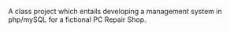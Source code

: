 A class project which entails developing a management system in php/mySQL for a fictional PC Repair Shop.